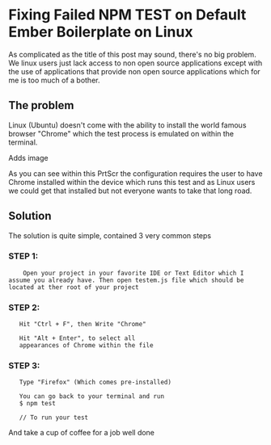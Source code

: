 # Fixing Failed NPM TEST on Default Ember Boilerplate on Linux

As complicated as the title of this post may sound, there's no big problem. We linux users just lack access to non open source applications except with the use of applications that provide non open source applications which for me is too much of a bother.

## The problem

Linux (Ubuntu) doesn't come with the ability to install the world famous browser "Chrome" which the test process is emulated on within the terminal.

Adds image

As you can see within this PrtScr the configuration requires the user to have Chrome installed within the device which runs this test and as Linux users we could get that installed but not everyone wants to take that long road.

## Solution

The solution is quite simple, contained 3 very common steps

### STEP 1:

        Open your project in your favorite IDE or Text Editor which I assume you already have. Then open testem.js file which should be located at ther root of your project

### STEP 2:

       Hit "Ctrl + F", then Write "Chrome"

       Hit "Alt + Enter", to select all
       appearances of Chrome within the file

### STEP 3:

       Type "Firefox" (Which comes pre-installed)

       You can go back to your terminal and run
       $ npm test

       // To run your test

And take a cup of coffee for a job well done
